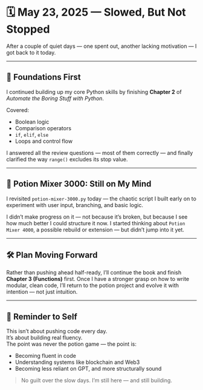 # 🗓️ May 23, 2025 — Slowed, But Not Stopped

After a couple of quiet days — one spent out, another lacking motivation — I got back to it today.

---

## 📘 Foundations First

I continued building up my core Python skills by finishing **Chapter 2** of *Automate the Boring Stuff with Python*.

Covered:
- Boolean logic
- Comparison operators
- `if`, `elif`, `else`
- Loops and control flow

I answered all the review questions — most of them correctly — and finally clarified the way `range()` excludes its stop value.

---

## 🧪 Potion Mixer 3000: Still on My Mind

I revisited `potion-mixer-3000.py` today — the chaotic script I built early on to experiment with user input, branching, and basic logic.

I didn’t make progress on it — not because it’s broken, but because I see how much better I could structure it now. I started thinking about `Potion Mixer 4000`, a possible rebuild or extension — but didn’t jump into it yet.

---

## 🛠️ Plan Moving Forward

Rather than pushing ahead half-ready, I’ll continue the book and finish **Chapter 3 (Functions)** first. Once I have a stronger grasp on how to write modular, clean code, I’ll return to the potion project and evolve it with intention — not just intuition.

---

## 🧭 Reminder to Self

This isn’t about pushing code every day.  
It’s about building real fluency.  
The point was never the potion game — the point is:

- Becoming fluent in code  
- Understanding systems like blockchain and Web3 
- Becoming less reliant on GPT, and more structurally sound

> No guilt over the slow days. I’m still here — and still building.
